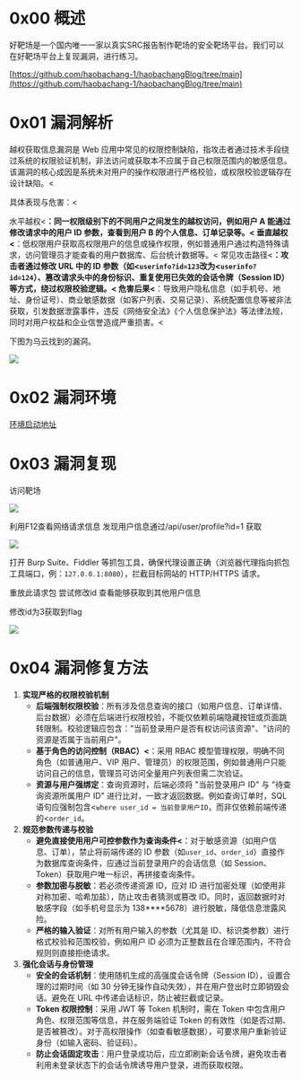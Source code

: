 # 0x00 概述
好靶场是一个国内唯一一家以真实SRC报告制作靶场的安全靶场平台。我们可以在好靶场平台上复现漏洞，进行练习。

[https://github.com/haobachang-1/haobachangBlog/tree/main](https://github.com/haobachang-1/haobachangBlog/tree/main)

# 0x01 漏洞解析
越权获取信息漏洞是 Web 应用中常见的权限控制缺陷，指攻击者通过技术手段绕过系统的权限验证机制，非法访问或获取本不应属于自己权限范围内的敏感信息。该漏洞的核心成因是系统未对用户的操作权限进行严格校验，或权限校验逻辑存在设计缺陷。<

具体表现与危害：<

水平越权<**：同一权限级别下的不同用户之间发生的越权访问，例如用户 A 能通过修改请求中的用户 ID 参数，查看到用户 B 的个人信息、订单记录等。<
垂直越权<**：低权限用户获取高权限用户的信息或操作权限，例如普通用户通过构造特殊请求，访问管理员才能查看的用户数据库、后台统计数据等。<
常见攻击路径<**：攻击者通过修改 URL 中的 ID 参数（如<`userinfo?id=123`改为<`userinfo?id=124`）、篡改请求头中的身份标识、重复使用已失效的会话令牌（Session ID）等方式，绕过权限校验逻辑。<
危害后果<**：导致用户隐私信息（如手机号、地址、身份证号）、商业敏感数据（如客户列表、交易记录）、系统配置信息等被非法获取，引发数据泄露事件，违反《网络安全法》《个人信息保护法》等法律法规，同时对用户权益和企业信誉造成严重损害。<

下图为乌云找到的漏洞。

![](https://cdn.nlark.com/yuque/0/2025/png/8420228/1755435894789-86262abc-bbbc-48eb-8592-a36bd6d7084f.png)

# 0x02 漏洞环境
[环境启动地址](https://github.com/haobachang-1/haobachangBlog/blob/main/README.md)

# 0x03 漏洞复现
访问靶场

![](https://cdn.nlark.com/yuque/0/2025/png/8420228/1755245967103-c6ddf6ba-94d3-4054-a044-4bc4dc598e5b.png)

利用F12查看网络请求信息 发现用户信息通过/api/user/profile?id=1 获取 

![](https://cdn.nlark.com/yuque/0/2025/png/8420228/1755246085225-2bb8f501-d520-4cf4-a0c1-4f3e55ec714d.png)

打开 Burp Suite、Fiddler 等抓包工具，确保代理设置正确（浏览器代理指向抓包工具端口，例：`127.0.0.1:8080`），拦截目标网站的 HTTP/HTTPS 请求。  

重放此请求包 尝试修改id 查看能够获取到其他用户信息

修改id为3获取到flag

![](https://cdn.nlark.com/yuque/0/2025/png/8420228/1755246244068-2f95709b-88f4-4ddb-b47a-3fa71d8e4a52.png)

# 0x04 漏洞修复方法
1. **实现严格的权限校验机制**
    - **后端强制权限校验**：所有涉及信息查询的接口（如用户信息、订单详情、后台数据）必须在后端进行权限校验，不能仅依赖前端隐藏按钮或页面跳转限制。校验逻辑应包含："当前登录用户是否有权访问该资源"、"访问的资源是否属于当前用户"。
    - **基于角色的访问控制（RBAC）<**：采用 RBAC 模型管理权限，明确不同角色（如普通用户、VIP 用户、管理员）的权限范围，例如普通用户只能访问自己的信息，管理员可访问全量用户列表但需二次验证。
    - **资源与用户强绑定**：查询资源时，后端必须将 "当前登录用户 ID" 与 "待查询资源所属用户 ID" 进行比对，一致才返回数据。例如查询订单时，SQL 语句应强制包含<`where user_id = 当前登录用户ID`，而非仅依赖前端传递的<`order_id`。
2. **规范参数传递与校验**
    - **避免直接使用用户可控参数作为查询条件<**：对于敏感资源（如用户信息、订单），禁止将前端传递的 ID 参数（如`user_id`、`order_id`）直接作为数据库查询条件，应通过当前登录用户的会话信息（如 Session、Token）获取用户唯一标识，再拼接查询条件。
    - **参数加密与脱敏**：若必须传递资源 ID，应对 ID 进行加密处理（如使用非对称加密、哈希加盐），防止攻击者猜测或篡改 ID。同时，返回数据时对敏感字段（如手机号显示为 138****5678）进行脱敏，降低信息泄露风险。
    - **严格的输入验证**：对所有用户输入的参数（尤其是 ID、标识类参数）进行格式校验和范围校验，例如用户 ID 必须为正整数且在合理范围内，不符合规则则直接拒绝请求。
3. **强化会话与身份管理**
    - **安全的会话机制**：使用随机生成的高强度会话令牌（Session ID），设置合理的过期时间（如 30 分钟无操作自动失效），并在用户登出时立即销毁会话。避免在 URL 中传递会话标识，防止被拦截或记录。
    - **Token 权限控制**：采用 JWT 等 Token 机制时，需在 Token 中包含用户角色、权限范围等信息，并在服务端验证 Token 的有效性（如是否过期、是否被篡改）。对于高权限操作（如查看敏感数据），可要求用户重新验证身份（如输入密码、验证码）。
    - **防止会话固定攻击**：用户登录成功后，应立即刷新会话令牌，避免攻击者利用未登录状态下的会话令牌诱导用户登录，进而获取权限。





